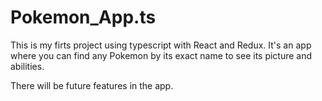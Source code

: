 # Pokemon_App.ts

This is my firts project using typescript with React and Redux. It's an app where you can find any Pokemon by its exact name to see its picture and abilities.

There will be future features in the app.
